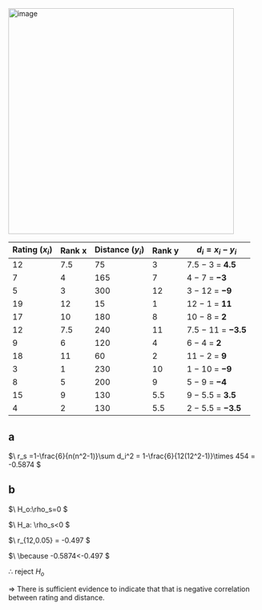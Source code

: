 <img width="450" alt="image" src="https://github.com/user-attachments/assets/b7f13e9e-fce6-4b6d-8ca7-ac1d5af95a48" />

| Rating ($x_i$) | Rank x | Distance ($y_i$) | Rank y| $d_i = x_i-y_i$ |
|-------------------|------|---------------------|------|-------------------------|
| 12                | 7.5  | 75                  | 3    | 7.5 − 3 = **4.5**       |
| 7                 | 4    | 165                 | 7    | 4 − 7 = **−3**          |
| 5                 | 3    | 300                 | 12   | 3 − 12 = **−9**         |
| 19                | 12   | 15                  | 1    | 12 − 1 = **11**         |
| 17                | 10   | 180                 | 8    | 10 − 8 = **2**          |
| 12                | 7.5  | 240                 | 11   | 7.5 − 11 = **−3.5**     |
| 9                 | 6    | 120                 | 4    | 6 − 4 = **2**           |
| 18                | 11   | 60                  | 2    | 11 − 2 = **9**          |
| 3                 | 1    | 230                 | 10   | 1 − 10 = **−9**         |
| 8                 | 5    | 200                 | 9    | 5 − 9 = **−4**          |
| 15                | 9    | 130                 | 5.5  | 9 − 5.5 = **3.5**       |
| 4                 | 2    | 130                 | 5.5  | 2 − 5.5 = **−3.5**      |


## a

$\ r_s =1-\frac{6}{n(n^2-1)}\sum d_i^2 = 1-\frac{6}{12(12^2-1)}\times 454 = -0.5874 \$

## b
$\ H_o:\rho_s=0 \$

$\ H_a: \rho_s<0 \$

$\ r_{12,0.05} = -0.497 \$

$\ \because -0.5874<-0.497 \$

$\therefore$ reject $H_o$

$\Rightarrow$ There is sufficient evidence to indicate that that is negative correlation between rating and distance.
